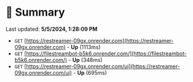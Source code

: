 # 📖 Summary
Last updated: **5/5/2024, 1:28:09 PM**

- `GET` [https://restreamer-09gx.onrender.com](https://restreamer-09gx.onrender.com) - **Up** (1113ms)
- `GET` [https://filestreambot-b5k6.onrender.com/](https://filestreambot-b5k6.onrender.com/) - **Up** (348ms)
- `GET` [https://restreamer-09gx.onrender.com/ui](https://restreamer-09gx.onrender.com/ui) - **Up** (695ms)
